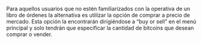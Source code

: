 
Para aquellos usuarios que no estén familiarizados con la operativa de un libro de órdenes la alternativa es utilizar la opción de comprar a precio de mercado. Esta opción la encontrarán dirigiéndose a “buy or sell”  en el menú principal y solo tendrán que especificar la cantidad de bitcoins que desean comprar o vender.

